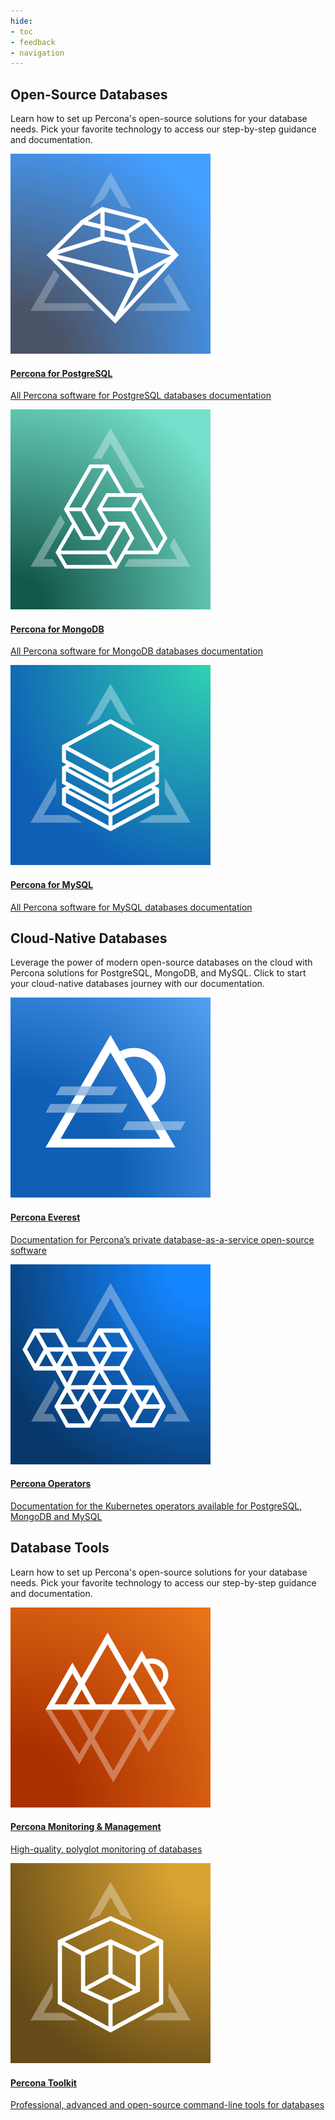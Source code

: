 ```yaml
---
hide:
- toc
- feedback
- navigation
---
```

<div class="landing">

  <!--Open-source theme-->

  <section class="splash highlight">
    <!--Intro-->
    <div class="splash-intro">
      <h1>
        Open-Source Databases
      </h1>
      <p>
        Learn how to set up Percona's open-source solutions for your database needs. Pick your favorite technology to access our step-by-step guidance and documentation.
      </p>
    </div>
    <!--Links-->
    <div class="splash-links">
      <a href="#" class="splash-card">
        <img src="assets/logo-postgresql.svg" alt="Percona for PostgreSQL logo" />
        <h4>
          Percona for PostgreSQL
        </h4>
        <p>
          All Percona software for PostgreSQL databases documentation
        </p>
      </a>
      <a href="#" class="splash-card">
        <img src="assets/logo-mongodb.svg" alt="Percona for MongoDB logo" />
        <h4>
          Percona for MongoDB
        </h4>
        <p>
          All Percona software for MongoDB databases documentation
        </p>
      </a>
      <a href="#" class="splash-card">
        <img src="assets/logo-mysql.svg" alt="Percona for MySQL logo" />
        <h4>
          Percona for MySQL
        </h4>
        <p>
          All Percona software for MySQL databases documentation
        </p>
      </a>
    </div>
  </section>

  <!--Cloud theme-->

  <section class="splash">
    <!--Intro-->
    <div class="splash-intro">
      <h2>
        Cloud-Native Databases
      </h2>
      <p>
        Leverage the power of modern open-source databases on the cloud with Percona solutions for PostgreSQL, MongoDB, and MySQL. Click to start your cloud-native databases journey with our documentation.
      </p>
    </div>
    <!--Links-->
    <div class="splash-links">
      <a href="#" class="splash-card">
        <img src="assets/logo-everest.svg" alt="Percona Everest logo" />
        <h4>
          Percona Everest
        </h4>
        <p>
          Documentation for Percona’s private database-as-a-service open-source software
        </p>
      </a>
      <a href="#" class="splash-card">
        <img src="assets/logo-operators.svg" alt="Percona Operators logo" />
        <h4>
          Percona Operators
        </h4>
        <p>
          Documentation for the Kubernetes operators available for PostgreSQL, MongoDB and MySQL
        </p>
      </a>
    </div>
  </section>

  <!--Tools theme-->

  <section class="splash">
    <!--Intro-->
    <div class="splash-intro">
      <h2>
        Database Tools
      </h2>
      <p>
        Learn how to set up Percona's open-source solutions for your database needs. Pick your favorite technology to access our step-by-step guidance and documentation.
      </p>
    </div>
    <!--Links-->
    <div class="splash-links">
      <a href="#" class="splash-card">
        <img src="assets/logo-pmm.svg" alt="Percona Monitoring & Management logo" />
        <h4>
          Percona Monitoring & Management
        </h4>
        <p>
          High-quality, polyglot monitoring of databases
        </p>
      </a>
      <a href="#" class="splash-card">
        <img src="assets/logo-pt.svg" alt="Percona Toolkit logo" />
        <h4>
          Percona Toolkit
        </h4>
        <p>
          Professional, advanced and open-source command-line tools for databases
        </p>
      </a>
    </div>
  </section>

</div>